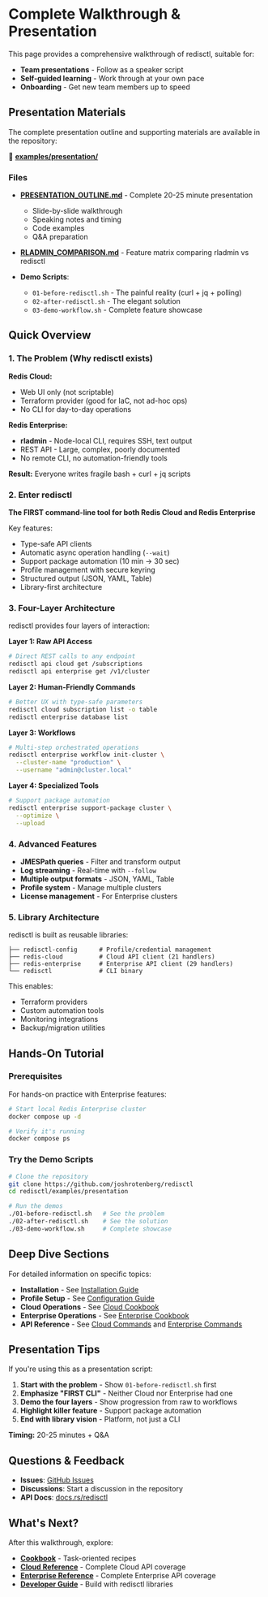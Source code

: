 # Complete Walkthrough & Presentation

This page provides a comprehensive walkthrough of redisctl, suitable for:
- **Team presentations** - Follow as a speaker script
- **Self-guided learning** - Work through at your own pace  
- **Onboarding** - Get new team members up to speed

## Presentation Materials

The complete presentation outline and supporting materials are available in the repository:

📁 **[examples/presentation/](https://github.com/joshrotenberg/redisctl/tree/main/examples/presentation)**

### Files

- **[PRESENTATION_OUTLINE.md](https://github.com/joshrotenberg/redisctl/blob/main/examples/presentation/PRESENTATION_OUTLINE.md)** - Complete 20-25 minute presentation
  - Slide-by-slide walkthrough
  - Speaking notes and timing
  - Code examples
  - Q&A preparation

- **[RLADMIN_COMPARISON.md](https://github.com/joshrotenberg/redisctl/blob/main/examples/presentation/RLADMIN_COMPARISON.md)** - Feature matrix comparing rladmin vs redisctl

- **Demo Scripts**:
  - `01-before-redisctl.sh` - The painful reality (curl + jq + polling)
  - `02-after-redisctl.sh` - The elegant solution
  - `03-demo-workflow.sh` - Complete feature showcase

## Quick Overview

### 1. The Problem (Why redisctl exists)

**Redis Cloud:**
- Web UI only (not scriptable)
- Terraform provider (good for IaC, not ad-hoc ops)
- No CLI for day-to-day operations

**Redis Enterprise:**
- **rladmin** - Node-local CLI, requires SSH, text output
- REST API - Large, complex, poorly documented
- No remote CLI, no automation-friendly tools

**Result:** Everyone writes fragile bash + curl + jq scripts

### 2. Enter redisctl

**The FIRST command-line tool for both Redis Cloud and Redis Enterprise**

Key features:
- Type-safe API clients
- Automatic async operation handling (`--wait`)
- Support package automation (10 min → 30 sec)
- Profile management with secure keyring
- Structured output (JSON, YAML, Table)
- Library-first architecture

### 3. Four-Layer Architecture

redisctl provides four layers of interaction:

**Layer 1: Raw API Access**
```bash
# Direct REST calls to any endpoint
redisctl api cloud get /subscriptions
redisctl api enterprise get /v1/cluster
```

**Layer 2: Human-Friendly Commands**
```bash
# Better UX with type-safe parameters
redisctl cloud subscription list -o table
redisctl enterprise database list
```

**Layer 3: Workflows**
```bash
# Multi-step orchestrated operations
redisctl enterprise workflow init-cluster \
  --cluster-name "production" \
  --username "admin@cluster.local"
```

**Layer 4: Specialized Tools**
```bash
# Support package automation
redisctl enterprise support-package cluster \
  --optimize \
  --upload
```

### 4. Advanced Features

- **JMESPath queries** - Filter and transform output
- **Log streaming** - Real-time with `--follow`
- **Multiple output formats** - JSON, YAML, Table
- **Profile system** - Manage multiple clusters
- **License management** - For Enterprise clusters

### 5. Library Architecture

redisctl is built as reusable libraries:

```
├── redisctl-config      # Profile/credential management
├── redis-cloud          # Cloud API client (21 handlers)
├── redis-enterprise     # Enterprise API client (29 handlers)
└── redisctl             # CLI binary
```

This enables:
- Terraform providers
- Custom automation tools
- Monitoring integrations
- Backup/migration utilities

## Hands-On Tutorial

### Prerequisites

For hands-on practice with Enterprise features:

```bash
# Start local Redis Enterprise cluster
docker compose up -d

# Verify it's running
docker compose ps
```

### Try the Demo Scripts

```bash
# Clone the repository
git clone https://github.com/joshrotenberg/redisctl
cd redisctl/examples/presentation

# Run the demos
./01-before-redisctl.sh   # See the problem
./02-after-redisctl.sh    # See the solution
./03-demo-workflow.sh     # Complete showcase
```

## Deep Dive Sections

For detailed information on specific topics:

- **Installation** - See [Installation Guide](./getting-started/installation.md)
- **Profile Setup** - See [Configuration Guide](./getting-started/configuration.md)
- **Cloud Operations** - See [Cloud Cookbook](./cookbook/README.md#redis-cloud-recipes)
- **Enterprise Operations** - See [Enterprise Cookbook](./cookbook/README.md#redis-enterprise-recipes)
- **API Reference** - See [Cloud Commands](./cloud/commands.md) and [Enterprise Commands](./enterprise/README.md)

## Presentation Tips

If you're using this as a presentation script:

1. **Start with the problem** - Show `01-before-redisctl.sh` first
2. **Emphasize "FIRST CLI"** - Neither Cloud nor Enterprise had one
3. **Demo the four layers** - Show progression from raw to workflows
4. **Highlight killer feature** - Support package automation
5. **End with library vision** - Platform, not just a CLI

**Timing:** 20-25 minutes + Q&A

## Questions & Feedback

- **Issues**: [GitHub Issues](https://github.com/joshrotenberg/redisctl/issues)
- **Discussions**: Start a discussion in the repository
- **API Docs**: [docs.rs/redisctl](https://docs.rs/redisctl)

## What's Next?

After this walkthrough, explore:

- **[Cookbook](./cookbook/README.md)** - Task-oriented recipes
- **[Cloud Reference](./cloud/overview.md)** - Complete Cloud API coverage
- **[Enterprise Reference](./enterprise/overview.md)** - Complete Enterprise API coverage
- **[Developer Guide](./developer/library-usage.md)** - Build with redisctl libraries
